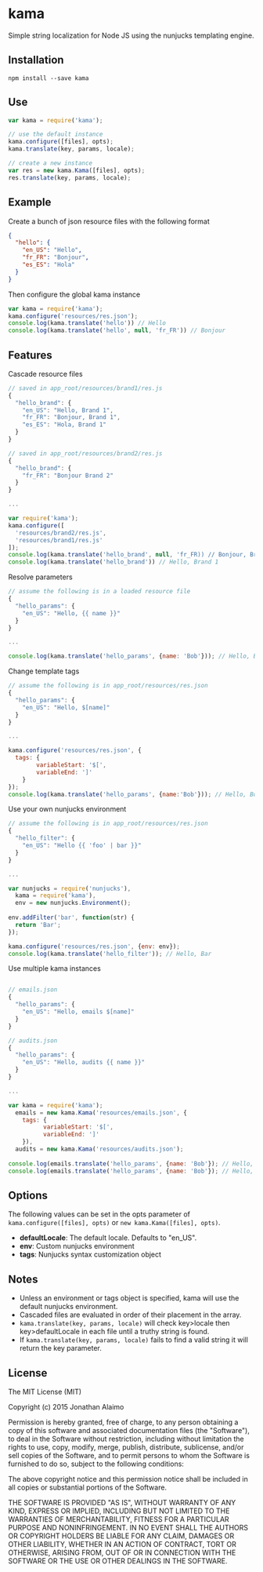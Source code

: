 # kama
Simple string localization for Node JS using the nunjucks templating engine.

## Installation
`npm install --save kama`

## Use
```js
var kama = require('kama');

// use the default instance
kama.configure([files], opts);
kama.translate(key, params, locale);

// create a new instance
var res = new kama.Kama([files], opts);
res.translate(key, params, locale);
```

## Example
Create a bunch of json resource files with the following format

```json
{
  "hello": {
    "en_US": "Hello",
    "fr_FR": "Bonjour",
    "es_ES": "Hola"
  }
}
```

Then configure the global kama instance
```js
var kama = require('kama');
kama.configure('resources/res.json');
console.log(kama.translate('hello')) // Hello
console.log(kama.translate('hello', null, 'fr_FR')) // Bonjour
```

## Features
Cascade resource files
```js
// saved in app_root/resources/brand1/res.js
{
  "hello_brand": {
    "en_US": "Hello, Brand 1",
    "fr_FR": "Bonjour, Brand 1",
    "es_ES": "Hola, Brand 1"
  }
}

// saved in app_root/resources/brand2/res.js
{
  "hello_brand": {
    "fr_FR": "Bonjour Brand 2"
  }
}

...

var require('kama');
kama.configure([
  'resources/brand2/res.js',
  'resources/brand1/res.js'
]);
console.log(kama.translate('hello_brand', null, 'fr_FR)) // Bonjour, Brand 2
console.log(kama.translate('hello_brand')) // Hello, Brand 1
```

Resolve parameters
```js
// assume the following is in a loaded resource file
{
  "hello_params": {
    "en_US": "Hello, {{ name }}"
  }
}

...

console.log(kama.translate('hello_params', {name: 'Bob'})); // Hello, Bob
```

Change template tags
```js
// assume the following is in app_root/resources/res.json
{
  "hello_params": {
    "en_US": "Hello, $[name]"
  }
}

...

kama.configure('resources/res.json', {
  tags: {
		variableStart: '$[',
		variableEnd: ']'
	}
});
console.log(kama.translate('hello_params', {name:'Bob'})); // Hello, Bob
```

Use your own nunjucks environment
```js
// assume the following is in app_root/resources/res.json
{
  "hello_filter": {
    "en_US": "Hello {{ 'foo' | bar }}"
  }
}

...

var nunjucks = require('nunjucks'),
  kama = require('kama'),
  env = new nunjucks.Environment();
  
env.addFilter('bar', function(str) {
  return 'Bar';
});

kama.configure('resources/res.json', {env: env});
console.log(kama.translate('hello_filter')); // Hello, Bar
```

Use multiple kama instances
```js

// emails.json
{
  "hello_params": {
    "en_US": "Hello, emails $[name]"
  }
}

// audits.json
{
  "hello_params": {
    "en_US": "Hello, audits {{ name }}"
  }
}

...

var kama = require('kama');
  emails = new kama.Kama('resources/emails.json', {
    tags: {
		  variableStart: '$[',
		  variableEnd: ']'
	}),
  audits = new kama.Kama('resources/audits.json');
  
console.log(emails.translate('hello_params', {name: 'Bob'}); // Hello, emails Bob
console.log(emails.translate('hello_params', {name: 'Bob'}); // Hello, audits Bob
```

## Options
The following values can be set in the opts parameter of `kama.configure([files], opts)` or `new kama.Kama([files], opts)`.
* __defaultLocale__: The default locale.  Defaults to "en_US".
* __env__: Custom nunjucks environment
* __tags__: Nunjucks syntax customization object


## Notes
* Unless an environment or tags object is specified, kama will use the default nunjucks environment.
* Cascaded files are evaluated in order of their placement in the array.
* `kama.translate(key, params, locale)` will check key>locale then key>defaultLocale in each file until a truthy string is found.
* If `kama.translate(key, params, locale)` fails to find a valid string it will return the key parameter.

## License

The MIT License (MIT)

Copyright (c) 2015 Jonathan Alaimo

Permission is hereby granted, free of charge, to any person obtaining a copy
of this software and associated documentation files (the "Software"), to deal
in the Software without restriction, including without limitation the rights
to use, copy, modify, merge, publish, distribute, sublicense, and/or sell
copies of the Software, and to permit persons to whom the Software is
furnished to do so, subject to the following conditions:

The above copyright notice and this permission notice shall be included in all
copies or substantial portions of the Software.

THE SOFTWARE IS PROVIDED "AS IS", WITHOUT WARRANTY OF ANY KIND, EXPRESS OR
IMPLIED, INCLUDING BUT NOT LIMITED TO THE WARRANTIES OF MERCHANTABILITY,
FITNESS FOR A PARTICULAR PURPOSE AND NONINFRINGEMENT. IN NO EVENT SHALL THE
AUTHORS OR COPYRIGHT HOLDERS BE LIABLE FOR ANY CLAIM, DAMAGES OR OTHER
LIABILITY, WHETHER IN AN ACTION OF CONTRACT, TORT OR OTHERWISE, ARISING FROM,
OUT OF OR IN CONNECTION WITH THE SOFTWARE OR THE USE OR OTHER DEALINGS IN THE
SOFTWARE.

